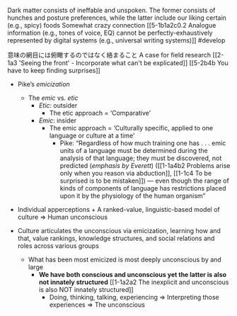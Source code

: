 
Dark matter consists of ineffable and unspoken. The former consists of hunches and posture preferences, while the latter include our liking certain (e.g., spicy) foods
	Somewhat crazy connection
		[[5-1b1a2c0.2 Analogue information (e.g., tones of voice, EQ) cannot be perfectly-exhaustively represented by digital systems (e.g., universal writing systems)]]
#develop 

意味の網目には俯瞰するのではなく絡まること
	A case for field research
		[[2-1a3 'Seeing the front' - Incorporate what can't be explicated]]
		[[5-2b4b You have to keep finding surprises]]

- Pike’s _emicization_
    - The _emic_ vs. _etic_
        - _Etic_: outsider
            - The etic approach = ‘Comparative’
        - _Emic_: insider
            - The emic approach = ‘Culturally specific, applied to one language or culture at a time’
	            - Pike: “Regardless of how much training one has . . . emic units of a language must be determined during the analysis of that language; they must be discovered, not predicted (*emphasis by Everett*) ([[1-1a4b2 Problems arise only when you reason via abduction]], [[1-1c4 To be surprised is to be mistaken]]) — even though the range of kinds of components of language has restrictions placed upon it by the physiology of the human organism”

- Individual apperceptions + A ranked-value, linguistic-based model of culture ⇒ Human unconscious
- Culture articulates the unconscious via emicization, learning how and that, value rankings, knowledge structures, and social relations and roles across various groups
    - What has been most emicized is most deeply unconscious by and large
        - **We have both conscious and unconscious yet the latter is also not innately structured** 
	        [[1-1a2a2 The inexplicit and unconscious is also NOT innately structured]]
            - Doing, thinking, talking, experiencing ⇒ Interpreting those experiences ⇒ The unconscious

